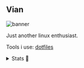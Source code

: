 ## Vian

![banner](https://0x0.st/oJdB.gif)

Just another linux enthusiast.

Tools i use: [dotfiles](https://github.com/cocatrip/dotfiles)

<details>

<summary>Stats 🌲</summary>

![cocatrip's GitHub stats](https://github-readme-stats.vercel.app/api?username=cocatrip&show_icons=true&theme=merko)

![Most Used Language stats](https://github-readme-stats.vercel.app/api/top-langs/?username=cocatrip&layout=compact&theme=merko&hide=html,css&exclude_repo=dotfiles,onedark.nvim,rms-support-letter.github.io)

</details>

